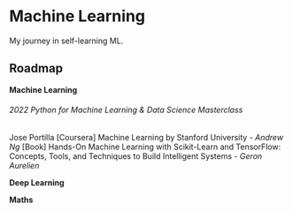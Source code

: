 # Machine Learning
My journey in self-learning ML.

## Roadmap
**Machine Learning**
###### 2022 Python for Machine Learning & Data Science Masterclass
Jose Portilla
[Coursera] Machine Learning by Stanford University - *Andrew Ng*
[Book] Hands-On Machine Learning with Scikit-Learn and TensorFlow: Concepts, Tools, and Techniques to Build Intelligent Systems - *Geron Aurelien*

**Deep Learning**

**Maths**
